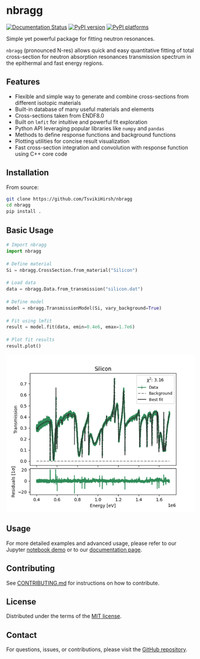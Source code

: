 # nbragg

[![Documentation Status](https://readthedocs.org/projects/nbragg/badge/?version=latest)](https://nbragg.readthedocs.io/en/latest/?badge=latest)
[![PyPI version][pypi-version]][pypi-link]
[![PyPI platforms][pypi-platforms]][pypi-link]


Simple yet powerful package for fitting neutron resonances.

`nbragg` (pronounced N-res) allows quick and easy quantitative fitting of total cross-section for neutron absorption resonances transmission spectrum in the epithermal and fast energy regions.

## Features

- Flexible and simple way to generate and combine cross-sections from different isotopic materials
- Built-in database of many useful materials and elements
- Cross-sections taken from ENDF8.0
- Built on `lmfit` for intuitive and powerful fit exploration
- Python API leveraging popular libraries like `numpy` and `pandas`
- Methods to define response functions and background functions
- Plotting utilities for concise result visualization
- Fast cross-section integration and convolution with response function using C++ core code

## Installation

From source:
```bash
git clone https://github.com/TsvikiHirsh/nbragg
cd nbragg
pip install .
```


## Basic Usage

```python
# Import nbragg
import nbragg

# Define material
Si = nbragg.CrossSection.from_material("Silicon")

# Load data
data = nbragg.Data.from_transmission("silicon.dat") 

# Define model
model = nbragg.TransmissionModel(Si, vary_background=True)

# Fit using lmfit
result = model.fit(data, emin=0.4e6, emax=1.7e6) 

# Plot fit results
result.plot()
```
![fit results](docs/images/silicon_fit.png)

## Usage

For more detailed examples and advanced usage, please refer to our Jupyter [notebook demo](notebooks/nbragg_demo.ipynb) or to our [documentation page](https://nbragg.readthedocs.io).

## Contributing

See [CONTRIBUTING.md](CONTRIBUTING.md) for instructions on how to contribute.

## License

Distributed under the terms of the [MIT license](LICENSE).

## Contact

For questions, issues, or contributions, please visit the [GitHub repository](https://github.com/tsvikihirsh/nbragg).


<!-- prettier-ignore-start -->
[actions-badge]:            https://github.com/TsvikiHirsh/nbragg/workflows/CI/badge.svg
[actions-link]:             https://github.com/TsvikiHirsh/nbragg/actions
[pypi-link]:                https://pypi.org/project/nbragg/
[pypi-platforms]:           https://img.shields.io/pypi/pyversions/nbragg
[pypi-version]:             https://img.shields.io/pypi/v/nbragg
<!-- prettier-ignore-end -->
